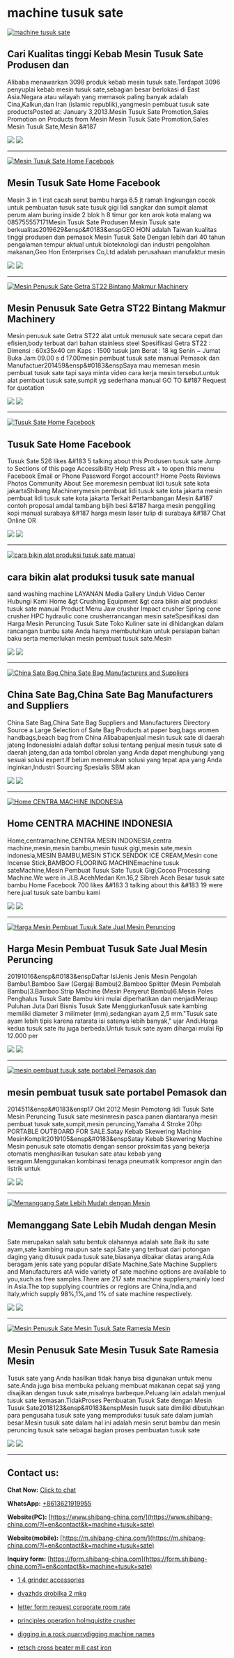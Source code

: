 # machine tusuk sate

<a href="https://swt.shibang-china.com/?l=en&img&k=machine+tusuk+sate" target="_blank">![machine tusuk sate](http://static.shibang-china.com/all-800x300/1459.jpg)</a>

## Cari Kualitas tinggi Kebab Mesin Tusuk Sate Produsen dan
Alibaba menawarkan 3098 produk kebab mesin tusuk sate.Terdapat 3096 penyuplai kebab mesin tusuk sate,sebagian besar berlokasi di East Asia.Negara atau wilayah yang memasok paling banyak adalah Cina,Kalkun,dan Iran (islamic republik),yangmesin pembuat tusuk sate productsPosted at: January 3,2013.Mesin Tusuk Sate Promotion,Sales Promotion on Products from Mesin Mesin Tusuk Sate Promotion,Sales Mesin Tusuk Sate,Mesin &#187


<a href="https://whatsapp.shibangsoft.com/WhatsApp.php" target="_blank" title="WhatsApp">![](http://static.shibang-china.com/icon/whatsapp.png)</a> <a href="https://swt.shibang-china.com/?l=en&icon&k=machine+tusuk+sate" target="_blank">![](http://static.shibang-china.com/icon/chat-en.png)</a>

---

<a href="https://swt.shibang-china.com/?l=en&img&k=machine+tusuk+sate" target="_blank">![Mesin Tusuk Sate Home Facebook](http://static.shibang-china.com/all-800x300/156.jpg)</a>

## Mesin Tusuk Sate Home Facebook
Mesin 3 in 1 irat cacah serut bambu harga 6.5 jt ramah lingkungan cocok untuk pembuatan tusuk sate tusuk gigi lidi sangkar dan sumpit alamat perum alam buring inside 2 blok h 8 timur gor ken arok kota malang wa 085755557171Mesin Tusuk Sate Produsen Mesin Tusuk sate berkualitas2019629&ensp&#0183&enspGEO HON adalah Taiwan kualitas tinggi produsen dan pemasok Mesin Tusuk Sate Dengan lebih dari 40 tahun pengalaman tempur aktual untuk bioteknologi dan industri pengolahan makanan,Geo Hon Enterprises Co,Ltd adalah perusahaan manufaktur mesin


<a href="https://whatsapp.shibangsoft.com/WhatsApp.php" target="_blank" title="WhatsApp">![](http://static.shibang-china.com/icon/whatsapp.png)</a> <a href="https://swt.shibang-china.com/?l=en&icon&k=machine+tusuk+sate" target="_blank">![](http://static.shibang-china.com/icon/chat-en.png)</a>

---

<a href="https://swt.shibang-china.com/?l=en&img&k=machine+tusuk+sate" target="_blank">![Mesin Penusuk Sate Getra ST22 Bintang Makmur Machinery](http://static.shibang-china.com/all-800x300/27.jpg)</a>

## Mesin Penusuk Sate Getra ST22 Bintang Makmur Machinery
Mesin penusuk sate Getra ST22 alat untuk menusuk sate secara cepat dan efisien,body terbuat dari bahan stainless steel Spesifikasi Getra ST22 : Dimensi : 60x35x40 cm Kaps : 1500 tusuk jam Berat : 18 kg Senin ~ Jumat Buka Jam 09.00 s d 17.00mesin pembuat tusuk sate manual Pemasok dan Manufactuer201459&ensp&#0183&enspSaya mau memesan mesin pembuat tusuk sate tapi saya minta video cara kerja mesin tersebut.untuk alat pembuat tusuk sate,sumpit yg sederhana manual GO TO &#187 Request for quotation


<a href="https://whatsapp.shibangsoft.com/WhatsApp.php" target="_blank" title="WhatsApp">![](http://static.shibang-china.com/icon/whatsapp.png)</a> <a href="https://swt.shibang-china.com/?l=en&icon&k=machine+tusuk+sate" target="_blank">![](http://static.shibang-china.com/icon/chat-en.png)</a>

---

<a href="https://swt.shibang-china.com/?l=en&img&k=machine+tusuk+sate" target="_blank">![Tusuk Sate Home Facebook](http://static.shibang-china.com/all-800x300/1082.jpg)</a>

## Tusuk Sate Home Facebook
Tusuk Sate.526 likes &#183 5 talking about this.Produsen tusuk sate Jump to Sections of this page Accessibility Help Press alt + to open this menu Facebook Email or Phone Password Forgot account? Home Posts Reviews Photos Community About See moremesin pembuat lidi tusuk sate kota jakartaShibang Machinerymesin pembuat lidi tusuk sate kota jakarta mesin pembuat lidi tusuk sate kota jakarta Terkait Pertambangan Mesin &#187 contoh proposal amdal tambang bijih besi &#187 harga mesin penggiling kopi manual surabaya &#187 harga mesin laser tulip di surabaya &#187 Chat Online OR


<a href="https://whatsapp.shibangsoft.com/WhatsApp.php" target="_blank" title="WhatsApp">![](http://static.shibang-china.com/icon/whatsapp.png)</a> <a href="https://swt.shibang-china.com/?l=en&icon&k=machine+tusuk+sate" target="_blank">![](http://static.shibang-china.com/icon/chat-en.png)</a>

---

<a href="https://swt.shibang-china.com/?l=en&img&k=machine+tusuk+sate" target="_blank">![cara bikin alat produksi tusuk sate manual](http://static.shibang-china.com/all-800x300/1441.jpg)</a>

## cara bikin alat produksi tusuk sate manual
sand washing machine LAYANAN Media Gallery Unduh Video Center Hubungi Kami Home &gt Crushing Equipment &gt cara bikin alat produksi tusuk sate manual Product Menu Jaw crusher Impact crusher Spring cone crusher HPC hydraulic cone crusherrancangan mesin sateSpesifikasi dan Harga Mesin Peruncing Tusuk Sate Toko Kuliner sate ini dihidangkan dalam rancangan bumbu sate Anda hanya membutuhkan untuk persiapan bahan baku serta memerlukan mesin pembuat tusuk sate.Mesin


<a href="https://whatsapp.shibangsoft.com/WhatsApp.php" target="_blank" title="WhatsApp">![](http://static.shibang-china.com/icon/whatsapp.png)</a> <a href="https://swt.shibang-china.com/?l=en&icon&k=machine+tusuk+sate" target="_blank">![](http://static.shibang-china.com/icon/chat-en.png)</a>

---

<a href="https://swt.shibang-china.com/?l=en&img&k=machine+tusuk+sate" target="_blank">![China Sate Bag,China Sate Bag Manufacturers and Suppliers](http://static.shibang-china.com/all-800x300/251.jpg)</a>

## China Sate Bag,China Sate Bag Manufacturers and Suppliers
China Sate Bag,China Sate Bag Suppliers and Manufacturers Directory Source a Large Selection of Sate Bag Products at paper bag,bags women handbags,beach bag from China Alibabapenjual mesin tusuk sate di daerah jateng IndonesiaIni adalah daftar solusi tentang penjual mesin tusuk sate di daerah jateng,dan ada tombol obrolan yang Anda dapat menghubungi yang sesuai solusi expert.If belum menemukan solusi yang tepat apa yang Anda inginkan,Industri Sourcing Spesialis SBM akan


<a href="https://whatsapp.shibangsoft.com/WhatsApp.php" target="_blank" title="WhatsApp">![](http://static.shibang-china.com/icon/whatsapp.png)</a> <a href="https://swt.shibang-china.com/?l=en&icon&k=machine+tusuk+sate" target="_blank">![](http://static.shibang-china.com/icon/chat-en.png)</a>

---

<a href="https://swt.shibang-china.com/?l=en&img&k=machine+tusuk+sate" target="_blank">![Home CENTRA MACHINE INDONESIA](http://static.shibang-china.com/all-800x300/107.jpg)</a>

## Home CENTRA MACHINE INDONESIA
Home,centramachine,CENTRA MESIN INDONESIA,centra machine,mesin,mesin bambu,mesin tusuk gigi,mesin sate,mesin indonesia,MESIN BAMBU,MESIN STICK SENDOK ICE CREAM,Mesin cone Incense Stick,BAMBOO FLOORING MACHINEmachine tusuk sateMachine,Mesin Pembuat Tusuk Sate Tusuk Gigi,Cocoa Processing Machine.We were in Jl.B.AcehMedan Km.16,2 Sibreh Aceh Besar tusuk sate bambu Home Facebook 700 likes &#183 3 talking about this &#183 19 were here.jual tusuk sate bambu kami


<a href="https://whatsapp.shibangsoft.com/WhatsApp.php" target="_blank" title="WhatsApp">![](http://static.shibang-china.com/icon/whatsapp.png)</a> <a href="https://swt.shibang-china.com/?l=en&icon&k=machine+tusuk+sate" target="_blank">![](http://static.shibang-china.com/icon/chat-en.png)</a>

---

<a href="https://swt.shibang-china.com/?l=en&img&k=machine+tusuk+sate" target="_blank">![Harga Mesin Pembuat Tusuk Sate Jual Mesin Peruncing](http://static.shibang-china.com/all-800x300/1348.jpg)</a>

## Harga Mesin Pembuat Tusuk Sate Jual Mesin Peruncing
20191016&ensp&#0183&enspDaftar IsiJenis Jenis Mesin Pengolah Bambu1.Bamboo Saw (Gergaji Bambu)2.Bamboo Splitter (Mesin Pembelah Bambu)3.Bamboo Strip Machine (Mesin Penyerut Bambu)6.Mesin Poles Penghalus Tusuk Sate Bambu kini mulai diperhatikan dan menjadiMeraup Puluhan Juta Dari Bisnis Tusuk Sate MenggiurkanTusuk sate kambing memiliki diameter 3 milimeter (mm),sedangkan ayam 2,5 mm."Tusuk sate ayam lebih tipis karena ratarata isi satenya lebih banyak," ujar Andi.Harga kedua tusuk sate itu juga berbeda.Untuk tusuk sate ayam dihargai mulai Rp 12.000 per


<a href="https://whatsapp.shibangsoft.com/WhatsApp.php" target="_blank" title="WhatsApp">![](http://static.shibang-china.com/icon/whatsapp.png)</a> <a href="https://swt.shibang-china.com/?l=en&icon&k=machine+tusuk+sate" target="_blank">![](http://static.shibang-china.com/icon/chat-en.png)</a>

---

<a href="https://swt.shibang-china.com/?l=en&img&k=machine+tusuk+sate" target="_blank">![mesin pembuat tusuk sate portabel Pemasok dan](http://static.shibang-china.com/all-800x300/936.jpg)</a>

## mesin pembuat tusuk sate portabel Pemasok dan
2014511&ensp&#0183&ensp17 Okt 2012 Mesin Pemotong lidi Tusuk Sate Mesin Peruncing Tusuk sate mesinmesin pasca panen diantaranya mesin pembuat tusuk sate,sumpit,mesin peruncing,Yamaha 4 Stroke 20hp PORTABLE OUTBOARD FOR SALE.Satay Kebab Skewering Machine MesinKomplit2019105&ensp&#0183&enspSatay Kebab Skewering Machine Mesin penusuk sate otomatis dengan sensor proksimitas yang bekerja otomatis menghasilkan tusukan sate atau kebab yang seragam.Menggunakan kombinasi tenaga pneumatik kompresor angin dan listrik untuk


<a href="https://whatsapp.shibangsoft.com/WhatsApp.php" target="_blank" title="WhatsApp">![](http://static.shibang-china.com/icon/whatsapp.png)</a> <a href="https://swt.shibang-china.com/?l=en&icon&k=machine+tusuk+sate" target="_blank">![](http://static.shibang-china.com/icon/chat-en.png)</a>

---

<a href="https://swt.shibang-china.com/?l=en&img&k=machine+tusuk+sate" target="_blank">![Memanggang Sate Lebih Mudah dengan Mesin](http://static.shibang-china.com/all-800x300/985.jpg)</a>

## Memanggang Sate Lebih Mudah dengan Mesin
Sate merupakan salah satu bentuk olahannya adalah sate.Baik itu sate ayam,sate kambing maupun sate sapi.Sate yang terbuat dari potongan daging yang ditusuk pada tusuk sate,biasanya dibakar diatas arang.Ada beragam jenis sate yang popular diSate Machine,Sate Machine Suppliers and Manufacturers atA wide variety of sate machine options are available to you,such as free samples.There are 217 sate machine suppliers,mainly loed in Asia.The top supplying countries or regions are China,India,and Italy,which supply 98%,1%,and 1% of sate machine respectively.


<a href="https://whatsapp.shibangsoft.com/WhatsApp.php" target="_blank" title="WhatsApp">![](http://static.shibang-china.com/icon/whatsapp.png)</a> <a href="https://swt.shibang-china.com/?l=en&icon&k=machine+tusuk+sate" target="_blank">![](http://static.shibang-china.com/icon/chat-en.png)</a>

---

<a href="https://swt.shibang-china.com/?l=en&img&k=machine+tusuk+sate" target="_blank">![Mesin Penusuk Sate Mesin Tusuk Sate Ramesia Mesin](http://static.shibang-china.com/all-800x300/821.jpg)</a>

## Mesin Penusuk Sate Mesin Tusuk Sate Ramesia Mesin
Tusuk sate yang Anda hasilkan tidak hanya bisa digunakan untuk menu sate.Anda juga bisa membuka peluang membuat makanan cepat saji yang disajikan dengan tusuk sate,misalnya barbeque.Peluang lain adalah menjual tusuk sate kemasan.TidakProses Pembuatan Tusuk Sate dengan Mesin Tusuk Sate2018123&ensp&#0183&enspMesin tusuk sate dimiliki dibutuhkan para pengusaha tusuk sate yang memproduksi tusuk sate dalam jumlah besar.Mesin tusuk sate dalam hal ini adalah mesin serut bambu dan mesin peruncing tusuk sate sebagai bagian proses pembuatan tusuk sate


<a href="https://whatsapp.shibangsoft.com/WhatsApp.php" target="_blank" title="WhatsApp">![](http://static.shibang-china.com/icon/whatsapp.png)</a> <a href="https://swt.shibang-china.com/?l=en&icon&k=machine+tusuk+sate" target="_blank">![](http://static.shibang-china.com/icon/chat-en.png)</a>

---
## Contact us:

**Chat Now:** [Click to chat](https://swt.shibang-china.com?l=en&contact&k=machine+tusuk+sate)

**WhatsApp:**  [+8613621919955](https://whatsapp.shibangsoft.com/WhatsApp.php)

**Website(PC):** [https://www.shibang-china.com/](https://www.shibang-china.com/?l=en&contact&k=machine+tusuk+sate)

**Website(mobile):** [https://m.shibang-china.com/](https://m.shibang-china.com/?l=en&contact&k=machine+tusuk+sate)

**Inquiry form:** [https://form.shibang-china.com](https://form.shibang-china.com?l=en&contact&k=machine+tusuk+sate)

* [1 4 grinder accessories](../114/1%204%20grinder%20accessories.md)

* [dvazhds drobilka 2 mkg](../115/dvazhds%20drobilka%202%20mkg.md)

* [letter form request corporate room rate](../117/letter%20form%20request%20corporate%20room%20rate.md)

* [principles operation holmquistite crusher](../124/principles%20operation%20holmquistite%20crusher.md)

* [digging in a rock quarrydigging machine names](../113/digging%20in%20a%20rock%20quarrydigging%20machine%20names.md)

* [retsch cross beater mill cast iron](../123/retsch%20cross%20beater%20mill%20cast%20iron.md)